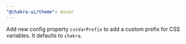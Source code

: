```yaml
---
"@chakra-ui/theme": minor
---
```


Add new config property `cssVarPrefix` to add a custom prefix for CSS variables.
It defaults to `chakra`.
